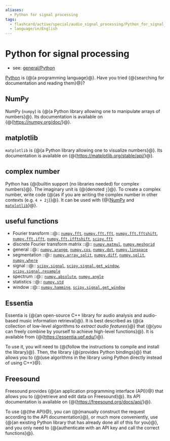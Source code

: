 ```yaml
---
aliases:
  - Python for signal processing
tags:
  - flashcard/active/special/audio_signal_processing/Python_for_signal_processing
  - language/in/English
---
```


# Python for signal processing

- see: [general/Python](../../general/Python%20(programming%20language).md)

[Python](../../general/Python%20(programming%20language).md) is {@{a programming language}@}. Have you tried {@{searching for documentation and reading them}@}? <!--SR:!2028-07-25,1124,350!2025-08-10,283,330-->

## NumPy

NumPy \(`numpy`\) is {@{a Python library allowing one to manipulate arrays of numbers}@}. Its documentation is available on {@{<https://numpy.org/doc/>}@}. <!--SR:!2025-07-24,268,339!2025-08-20,291,339-->

## matplotlib

`matplotlib` is {@{a Python library allowing one to visualize numbers}@}. Its documentation is available on {@{<https://matplotlib.org/stable/api/>}@}. <!--SR:!2025-07-06,254,339!2025-08-11,283,339-->

## complex number

Python has {@{builtin support (no libraries needed) for complex numbers}@}. The imaginary unit is {@{denoted `j`}@}. To create a complex number, write code {@{as if you are writing the complex number in other contexts (e.g. `4 + 2j`)}@}. It can be used with {@{[NumPy](#NumPy) and [`matplotlib`](#matplotlib)}@}. <!--SR:!2025-09-20,313,339!2025-10-13,330,339!2025-08-25,291,339!2025-09-08,303,339-->

## useful functions

- Fourier transform ::@:: [`numpy.fft`](https://numpy.org/doc/stable/reference/routines.fft.html), [`numpy.fft.fft`](https://numpy.org/doc/stable/reference/generated/numpy.fft.fft.html), [`numpy.fft.fftshift`](https://numpy.org/doc/stable/reference/generated/numpy.fft.fftshift.html), [`numpy.fft.ifft`](https://numpy.org/doc/stable/reference/generated/numpy.fft.ifft.html), [`numpy.fft.ifftshift`](https://numpy.org/doc/stable/reference/generated/numpy.fft.ifftshift.html), [`scipy.fft`](https://docs.scipy.org/doc/scipy/reference/fft.html) <!--SR:!2025-07-20,18,341!2025-07-21,19,341-->
- discrete Fourier transform matrix ::@:: [`numpy.matmul`](https://numpy.org/doc/stable/reference/generated/numpy.matmul.html), [`numpy.meshgrid`](https://numpy.org/doc/stable/reference/generated/numpy.meshgrid.html) <!--SR:!2025-07-20,18,341!2025-07-21,19,341-->
- general ::@:: [`numpy.arange`](https://numpy.org/doc/stable/reference/generated/numpy.arange.html), [`numpy.cos`](https://numpy.org/doc/stable/reference/generated/numpy.cos.html), [`numpy.dot`](https://numpy.org/doc/stable/reference/generated/numpy.dot.html), [`numpy.linspace`](https://numpy.org/doc/stable/reference/generated/numpy.linspace.html) <!--SR:!2025-07-21,19,341!2025-07-20,18,341-->
- segmentation ::@:: [`numpy.array_split`](https://numpy.org/doc/stable/reference/generated/numpy.array_split.html), [`numpy.diff`](https://numpy.org/doc/stable/reference/generated/numpy.diff.html), [`numpy.split`](https://numpy.org/doc/stable/reference/generated/numpy.split.html), [`numpy.where`](https://numpy.org/doc/stable/reference/generated/numpy.where.html) <!--SR:!2025-07-21,19,341!2025-07-21,19,341-->
- signal ::@:: [`scipy.signal`](https://docs.scipy.org/doc/scipy/reference/signal.html), [`scipy.signal.get_window`](https://docs.scipy.org/doc/scipy/reference/generated/scipy.signal.get_window.html), [`scipy.signal.resample`](https://docs.scipy.org/doc/scipy/reference/generated/scipy.signal.resample.html) <!--SR:!2025-07-21,19,341!2025-07-21,19,341-->
- spectrum ::@:: [`numpy.absolute`](https://numpy.org/doc/stable/reference/generated/numpy.absolute.html), [`numpy.angle`](https://numpy.org/doc/stable/reference/generated/numpy.angle.html) <!--SR:!2025-07-21,19,341!2025-07-20,18,341-->
- statistics ::@:: [`numpy.std`](https://numpy.org/doc/stable/reference/generated/numpy.std.html) <!--SR:!2025-07-20,18,341!2025-07-20,18,341-->
- window ::@:: [`numpy.hamming`](https://numpy.org/doc/stable/reference/generated/numpy.hamming.html), [`scipy.signal.get_window`](https://docs.scipy.org/doc/scipy/reference/generated/scipy.signal.get_window.html) <!--SR:!2025-07-20,18,341!2025-07-21,19,341-->

## Essentia

Essentia is {@{an open-source C++ library for audio analysis and audio-based music information retrieval}@}. It is best described as {@{a collection of low-level algorithms to _extract audio features_}@} that {@{you can freely combine by yourself to achieve high-level functions}@}. It is available from {@{<https://essentia.upf.edu/>}@}. <!--SR:!2025-07-21,19,341!2025-07-20,18,341!2025-07-20,18,340!2025-07-21,19,341-->

To use it, you will need to {@{follow the instructions to compile and install the library}@}. Then, the library {@{provides Python bindings}@} that allows you to {@{use algorithms in the library using Python directly instead of using C++}@}. <!--SR:!2025-07-20,18,341!2025-07-20,18,341!2025-07-20,18,341-->

## Freesound

Freesound provides {@{an application programming interface \(API\)}@} that allows you to {@{retrieve and edit data on Freesound}@}. Its API documentation is available on {@{<https://freesound.org/docs/api/>}@}. <!--SR:!2025-07-20,18,341!2025-07-21,19,341!2025-07-21,19,341-->

To use {@{the API}@}, you can {@{manually construct the request according to the API documentation}@}, or much more conveniently, use {@{an existing Python library that has already done all of this for you}@}, and you only need to {@{authenticate with an API key and call the correct functions}@}. <!--SR:!2025-07-20,18,341!2025-07-20,18,341!2025-07-21,19,341!2025-07-21,19,341-->
